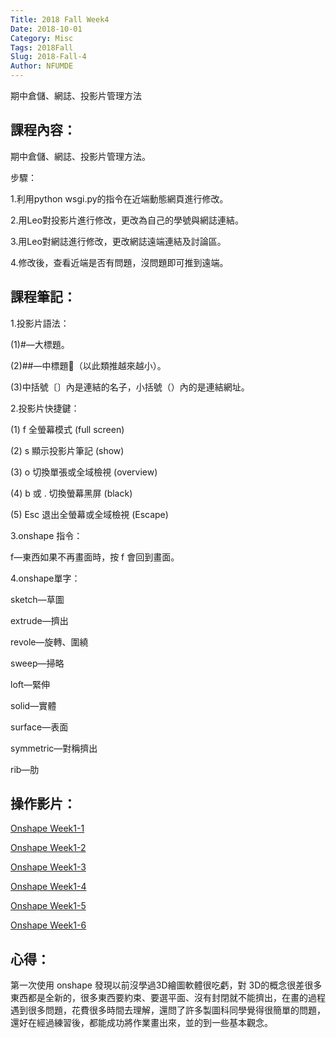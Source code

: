 ```yaml
---
Title: 2018 Fall Week4
Date: 2018-10-01
Category: Misc
Tags: 2018Fall
Slug: 2018-Fall-4
Author: NFUMDE
---
```


期中倉儲、網誌、投影片管理方法

<!-- PELICAN_END_SUMMARY -->

課程內容：
----

期中倉儲、網誌、投影片管理方法。

步驟：

1.利用python wsgi.py的指令在近端動態網頁進行修改。

2.用Leo對投影片進行修改，更改為自己的學號與網誌連結。

3.用Leo對網誌進行修改，更改網誌遠端連結及討論區。

4.修改後，查看近端是否有問題，沒問題即可推到遠端。


課程筆記：
----

1.投影片語法：

(1)#—大標題。

(2)##—中標題（以此類推越來越小）。

(3)中括號〔〕內是連結的名子，小括號（）內的是連結網址。

2.投影片快捷鍵：

(1) f 全螢幕模式 (full screen)

(2) s 顯示投影片筆記 (show)

(3) o 切換單張或全域檢視 (overview)

(4) b 或 . 切換螢幕黑屏 (black)

(5)  Esc 退出全螢幕或全域檢視 (Escape)

3.onshape 指令：

f—東西如果不再畫面時，按 f 會回到畫面。

4.onshape單字：

sketch—草圖

extrude—擠出

revole—旋轉、圍繞

sweep—掃略

loft—緊伸

solid—實體

surface—表面

symmetric—對稱擠出

rib—肋

操作影片：
----
[Onshape Week1-1](https://www.youtube.com/watch?v=lcjl8VVQvIo&t=101s)

[Onshape Week1-2](https://www.youtube.com/watch?v=PL1Kp6vZJfk&t=152s)

[Onshape Week1-3](https://www.youtube.com/watch?v=LyAdxr9W5GE)

[Onshape Week1-4](https://www.youtube.com/watch?v=Ior83nDxCCY&t=3s)

[Onshape Week1-5](https://www.youtube.com/watch?v=h4lc2aes4XA&t=62s)

[Onshape Week1-6](https://www.youtube.com/watch?v=rQKIj8KK7mY&t=38s)


心得：
----
第一次使用 onshape 發現以前沒學過3D繪圖軟體很吃虧，對 3D的概念很差很多東西都是全新的，很多東西要約束、要選平面、沒有封閉就不能擠出，在畫的過程遇到很多問題，花費很多時間去理解，還問了許多製圖科同學覺得很簡單的問題，還好在經過練習後，都能成功將作業畫出來，並的到一些基本觀念。


